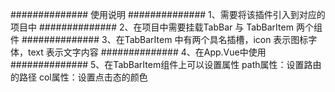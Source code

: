 ##############
使用说明
##############
1、需要将该插件引入到对应的项目中
##############
2、在项目中需要挂载TabBar 与 TabBarItem 两个组件
##############
3、在TabBarItem 中有两个具名插槽，icon 表示图标字体，text 表示文字内容
##############
4、在App.Vue中使用
      <TabBar>
        <TabBarItem>
          <slot name="icon"></slot>
          <slot name="text"></slot>
           </TabBarItem>
        </TabBar>
##############
5、在TabBarItem组件上可以设置属性
    path属性：设置路由的路径
    col属性：设置点击态的颜色

